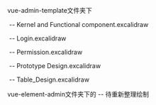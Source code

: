 vue-admin-template文件夹下

​		-- Kernel and Functional component.excalidraw

​		-- Login.excalidraw     

​		-- Permission.excalidraw

​		-- Prototype Design.excalidraw

​		-- Table_Design.excalidraw

vue-element-admin文件夹下的
    -- 待重新整理绘制
